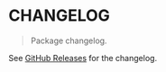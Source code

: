 # CHANGELOG

> Package changelog.

See [GitHub Releases](https://github.com/stdlib-js/strided-base/releases) for the changelog.